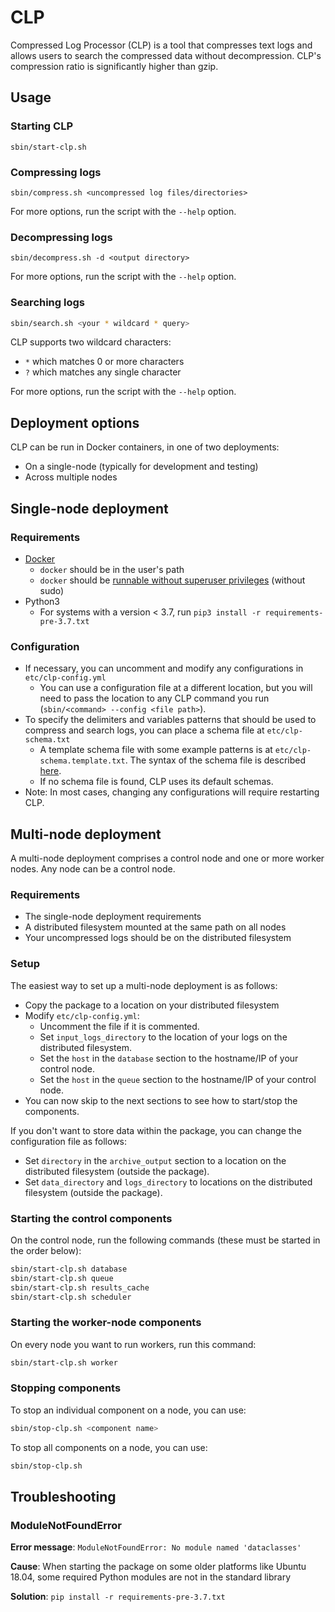 # CLP

Compressed Log Processor (CLP) is a tool that compresses text logs and allows users to search the compressed data
without decompression. CLP's compression ratio is significantly higher than gzip.

## Usage

### Starting CLP

```shell
sbin/start-clp.sh
```

### Compressing logs

```shell
sbin/compress.sh <uncompressed log files/directories>
```

For more options, run the script with the `--help` option.

### Decompressing logs

```shell
sbin/decompress.sh -d <output directory> 
```

For more options, run the script with the `--help` option.

### Searching logs

```bash
sbin/search.sh <your * wildcard * query>
```

CLP supports two wildcard characters:

* `*` which matches 0 or more characters
* `?` which matches any single character

For more options, run the script with the `--help` option.

## Deployment options

CLP can be run in Docker containers, in one of two deployments:

* On a single-node (typically for development and testing)
* Across multiple nodes

## Single-node deployment

### Requirements

* [Docker](https://docs.docker.com/engine/install/)
  * `docker` should be in the user's path
  * `docker` should be [runnable without superuser privileges](https://docs.docker.com/engine/install/linux-postinstall/#manage-docker-as-a-non-root-user)
    (without sudo)
* Python3
  * For systems with a version < 3.7, run `pip3 install -r requirements-pre-3.7.txt`

### Configuration

* If necessary,  you can uncomment and modify any configurations in
  `etc/clp-config.yml`
  * You can use a configuration file at a different location, but you will need
    to pass the location to any CLP command you run
    (`sbin/<command> --config <file path>`).
* To specify the delimiters and variables patterns that should be used to
  compress and search logs, you can place a schema file at `etc/clp-schema.txt`
  * A template schema file with some example patterns is at
    `etc/clp-schema.template.txt`. The syntax of the schema file is described
    [here](https://docs.yscope.com/clp/main/user-guide/reference-unstructured-schema-file).
  * If no schema file is found, CLP uses its default schemas.
* Note: In most cases, changing any configurations will require restarting CLP.

## Multi-node deployment

A multi-node deployment comprises a control node and one or more worker nodes.
Any node can be a control node.

### Requirements

* The single-node deployment requirements
* A distributed filesystem mounted at the same path on all nodes
* Your uncompressed logs should be on the distributed filesystem

### Setup

The easiest way to set up a multi-node deployment is as follows:

* Copy the package to a location on your distributed filesystem
* Modify `etc/clp-config.yml`:
  * Uncomment the file if it is commented.
  * Set `input_logs_directory` to the location of your logs on the distributed
    filesystem.
  * Set the `host` in the `database` section to the hostname/IP of your control
    node.
  * Set the `host` in the `queue` section to the hostname/IP of your control
    node.
* You can now skip to the next sections to see how to start/stop the components.

If you don't want to store data within the package, you can change the
configuration file as follows:

* Set `directory` in the `archive_output` section to a location on the
  distributed filesystem (outside the package).
* Set `data_directory` and `logs_directory` to locations on the distributed
  filesystem (outside the package).

### Starting the control components

On the control node, run the following commands (these must be started in the
order below):

```bash
sbin/start-clp.sh database
sbin/start-clp.sh queue
sbin/start-clp.sh results_cache
sbin/start-clp.sh scheduler
```

### Starting the worker-node components

On every node you want to run workers, run this command:

```bash
sbin/start-clp.sh worker
```

### Stopping components

To stop an individual component on a node, you can use:

```bash
sbin/stop-clp.sh <component name>
```

To stop all components on a node, you can use:

```bash
sbin/stop-clp.sh
```

## Troubleshooting

### ModuleNotFoundError

**Error message**: `ModuleNotFoundError: No module named 'dataclasses'`

**Cause**: When starting the package on some older platforms like Ubuntu 18.04, some required Python modules are not in
the standard library

**Solution**: `pip install -r requirements-pre-3.7.txt`
